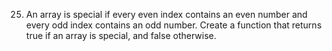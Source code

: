 25. An array is special if every even index contains an even number and every odd index contains an odd number. Create a function that returns true if an array is special, and false otherwise.
